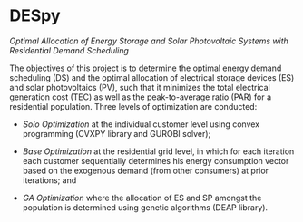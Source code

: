 # DESpy

_Optimal Allocation of Energy Storage and Solar Photovoltaic Systems with Residential Demand Scheduling_

The objectives of this project is to determine the optimal energy demand scheduling (DS) and the optimal allocation of
electrical storage devices (ES) and solar photovoltaics (PV), such that it minimizes the total electrical generation cost (TEC)
as well as the peak-to-average ratio (PAR) for a residential population. Three levels of optimization are conducted:

- *Solo Optimization* at the individual customer level using convex programming (CVXPY library and GUROBI solver);

- *Base Optimization* at the residential grid level, in which for each iteration each customer sequentially determines his
energy consumption vector based on the exogenous demand (from other consumers) at prior iterations; and

- *GA Optimization* where the allocation of ES and SP amongst the population is determined using genetic algorithms (DEAP library).

